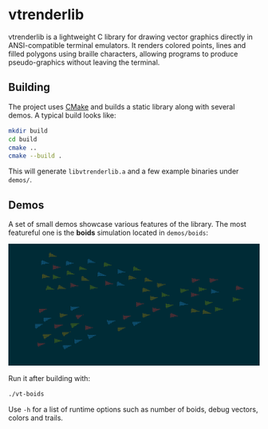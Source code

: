 # vtrenderlib

vtrenderlib is a lightweight C library for drawing vector graphics directly in ANSI-compatible terminal emulators. It renders colored points, lines and filled polygons using braille characters, allowing programs to produce pseudo-graphics without leaving the terminal.

## Building

The project uses [CMake](https://cmake.org/) and builds a static library along with several demos. A typical build looks like:

```sh
mkdir build
cd build
cmake ..
cmake --build .
```

This will generate `libvtrenderlib.a` and a few example binaries under `demos/`.

## Demos

A set of small demos showcase various features of the library. The most featureful one is the **boids** simulation located in `demos/boids`:

![Boids demo](demos/boids/boids.png)

Run it after building with:

```sh
./vt-boids
```

Use `-h` for a list of runtime options such as number of boids, debug vectors, colors and trails.

